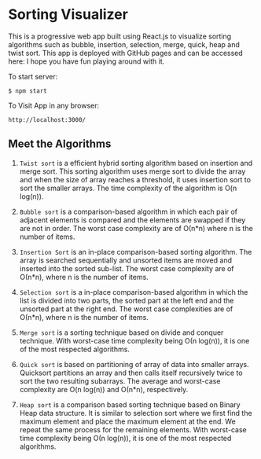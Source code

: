 # Sorting Visualizer

This is a progressive web app built using React.js to visualize sorting algorithms such as bubble, insertion, selection, merge, quick, heap and twist sort. This app is deployed with GitHub pages and can be accessed here: I hope you have fun playing around with it.

To start server:
```
$ npm start
```
To Visit App in any browser:
```
http://localhost:3000/
```


## Meet the Algorithms

1. `Twist sort` is a efficient hybrid sorting algorithm based on insertion and merge sort. This sorting algorithm uses merge sort to divide the array and when the size of array reaches a threshold, it uses insertion sort to sort the smaller arrays. The time complexity of the algorithm is O(n log(n)).

2. `Bubble sort` is a comparison-based algorithm in which each pair of adjacent elements is compared and the elements are swapped if they are not in order. The worst case complexity are of Ο(n*n) where n is the number of items.

3. `Insertion Sort` is an in-place comparison-based sorting algorithm. The array is searched sequentially and unsorted items are moved and inserted into the sorted sub-list. The worst case complexity are of Ο(n*n), where n is the number of items.

4. `Selection sort` is a in-place comparison-based algorithm in which the list is divided into two parts, the sorted part at the left end and the unsorted part at the right end. The worst case complexities are of Ο(n*n), where n is the number of items.

5. `Merge sort` is a sorting technique based on divide and conquer technique. With worst-case time complexity being Ο(n log(n)), it is one of the most respected algorithms.

6. `Quick sort` is based on partitioning of array of data into smaller arrays. Quicksort partitions an array and then calls itself recursively twice to sort the two resulting subarrays. The average and worst-case complexity are O(n log(n)) and Ο(n*n), respectively.

7. `Heap sort` is a comparison based sorting technique based on Binary Heap data structure. It is similar to selection sort where we first find the maximum element and place the maximum element at the end. We repeat the same process for the remaining elements. With worst-case time complexity being Ο(n log(n)), it is one of the most respected algorithms.

